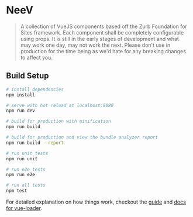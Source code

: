 # NeeV

> A collection of VueJS components based off the Zurb Foundation for Sites framework. Each component shall be completely configurable using props.
> It is still in the early stages of development and what may work one day, may not work the next. Please don't use in production for the time being as we'd hate for any breaking changes to affect you.

## Build Setup

``` bash
# install dependencies
npm install

# serve with hot reload at localhost:8080
npm run dev

# build for production with minification
npm run build

# build for production and view the bundle analyzer report
npm run build --report

# run unit tests
npm run unit

# run e2e tests
npm run e2e

# run all tests
npm test
```

For detailed explanation on how things work, checkout the [guide](http://vuejs-templates.github.io/webpack/) and [docs for vue-loader](http://vuejs.github.io/vue-loader).
